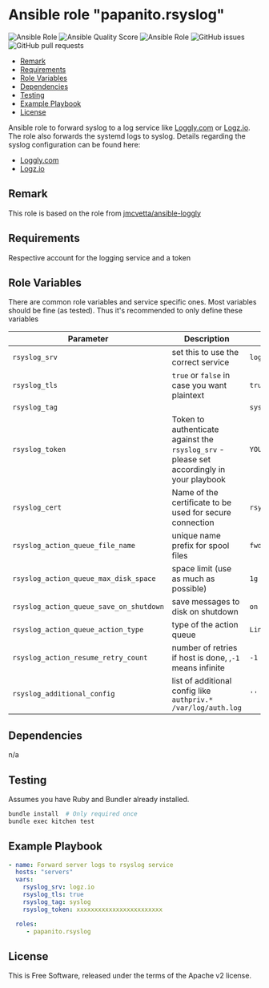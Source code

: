 # Ansible role "papanito.rsyslog" <!-- omit in toc -->

![Ansible Role](https://img.shields.io/ansible/role/46965) ![Ansible Quality Score](https://img.shields.io/ansible/quality/46965) ![Ansible Role](https://img.shields.io/ansible/role/d/46965) ![GitHub issues](https://img.shields.io/github/issues/papanito/ansible-role-rsyslog) ![GitHub pull requests](https://img.shields.io/github/issues-pr/papanito/ansible-role-rsyslog)

- [Remark](#remark)
- [Requirements](#requirements)
- [Role Variables](#role-variables)
- [Dependencies](#dependencies)
- [Testing](#testing)
- [Example Playbook](#example-playbook)
- [License](#license)

Ansible role to forward syslog to a log service like [Loggly.com](https://loggly.com) or [Logz.io](https://logz.io). The role also forwards the systemd logs to syslog. Details regarding the syslog configuration can be found here:

* [Loggly.com](https://www.loggly.com/docs/systemd-logs/)
* [Logz.io](https://app.logz.io/#/dashboard/data-sources/rsyslog-overTLS)

## Remark

This role is based on the role from [jmcvetta/ansible-loggly](https://github.com/jmcvetta/ansible-loggly)

## Requirements

Respective account for the logging service and a token

## Role Variables

There are common role variables and service specific ones. Most variables should be fine (as tested). Thus it's recommended to only define these variables

|Parameter|Description|Default Value|
|---------|-----------|-------------|
|`rsyslog_srv`|set this to use the correct service|`logz.io`|
|`rsyslog_tls`|`true` or `false` in case you want plaintext|`true`|
|`rsyslog_tag`||`syslog`|
|`rsyslog_token`|Token to authenticate against the `rsyslog_srv` - please set accordingly in your playbook|`YOUR_TOKEN_GOES_HERE`|
|`rsyslog_cert`|Name of the certificate to be used for secure connection|`rsyslog.crt`|
|`rsyslog_action_queue_file_name`|unique name prefix for spool files|`fwdRule1`|
|`rsyslog_action_queue_max_disk_space`|space limit (use as much as possible)|`1g`|
|`rsyslog_action_queue_save_on_shutdown`|save messages to disk on shutdown|`on`|
|`rsyslog_action_queue_action_type`|type of the action queue|`LinkedList`|
|`rsyslog_action_resume_retry_count`|number of retries if host is done, ,`-1` means infinite|`-1`|
|`rsyslog_additional_config`|list of additional config like `authpriv.*      /var/log/auth.log`| `''` |

## Dependencies

n/a

## Testing

Assumes you have Ruby and Bundler already installed.

```bash
bundle install  # Only required once
bundle exec kitchen test
```

## Example Playbook

```yml
- name: Forward server logs to rsyslog service
  hosts: "servers"
  vars:
    rsyslog_srv: logz.io
    rsyslog_tls: true
    rsyslog_tag: syslog
    rsyslog_token: xxxxxxxxxxxxxxxxxxxxxxxx

  roles:
     - papanito.rsyslog
```

## License

This is Free Software, released under the terms of the Apache v2 license.
